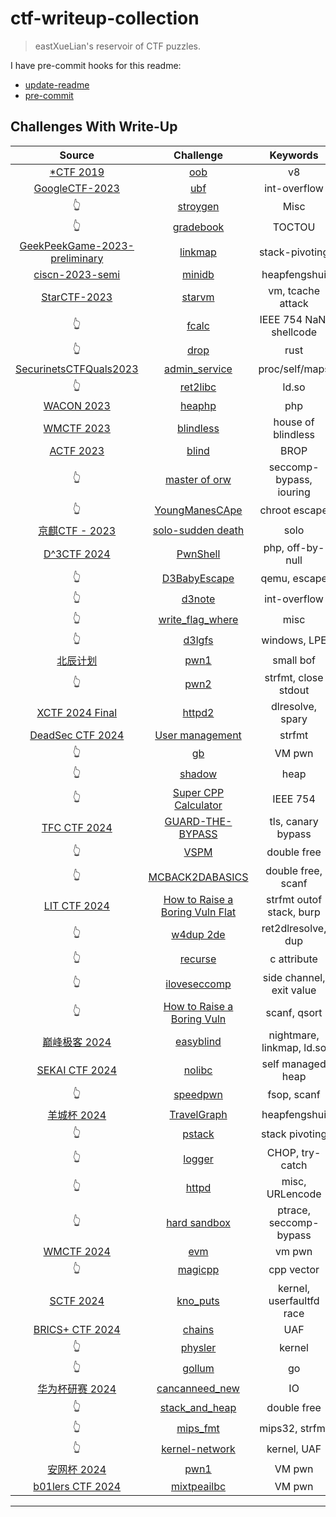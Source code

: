 # ctf-writeup-collection

> eastXueLian's reservoir of CTF puzzles.

I have pre-commit hooks for this readme:

- [update-readme](./helper/update_readme.py)
- [pre-commit](./helper/pre-commit)

## Challenges With Write-Up

| Source | Challenge | Keywords |
| :--: | :--: | :--: |
| [*CTF 2019](NULL) | [oob](./StarCTF-2019/pwn-OOB) | v8 |
| [GoogleCTF-2023](https://capturetheflag.withgoogle.com/challenges) | [ubf](./GoogleCTF-2023/ubf/) | int-overflow |
| 👆 | [stroygen](./GoogleCTF-2023/stroygen/) | Misc |
| 👆 | [gradebook](./GoogleCTF-2023/gradebook/) | TOCTOU |
| [GeekPeekGame-2023-preliminary](https://geekpeekgame.xctf.org.cn/) | [linkmap](./GeekPeekGame-2023/linkmap/) | stack-pivoting |
| [ciscn-2023-semi](https://arttnba3.cn/2023/07/14/CTF-0X09_CISCN_2023_HDBFQS/) | [minidb](./ciscn-2023-semi/minidb/) | heapfengshui |
| [StarCTF-2023](https://adworld.xctf.org.cn/match/guide?event_hash=a37c4ee0-1808-11ee-ab28-000c29bc20bf) | [starvm](./StarCTF-2023/starvm/) | vm, tcache attack |
| 👆 | [fcalc](./StarCTF-2023/fcalc/) | IEEE 754 NaN, shellcode |
| 👆 | [drop](./StarCTF-2023/drop/) | rust |
| [SecurinetsCTFQuals2023](https://ctf.securinets.tn/) | [admin_service](./SecurinetsCTFQuals2023/admin_service/) | proc/self/maps |
| 👆 | [ret2libc](./SecurinetsCTFQuals2023/ret2libc/) | ld.so |
| [WACON 2023]() | [heaphp](./WACON-2023/heaphp/) | php |
| [WMCTF 2023](https://wmctf.wm-team.cn) | [blindless](./WMCTF-2023/blindless/) | house of blindless |
| [ACTF 2023]() | [blind](./actf-2023/blind) | BROP |
| 👆 | [master of orw](./actf-2023/master-of-orw) | seccomp-bypass, iouring |
| 👆 | [YoungManesCApe](./actf-2023/YoungManesCApe) | chroot escape |
| [京麒CTF - 2023]() | [solo-sudden death](./JQCTF-2023/solo-sudden_death) | solo |
| [D^3CTF 2024](https://race.d3ctf.cn/contest/1) | [PwnShell](d3ctf-2024/PwnShell/) | php, off-by-null |
| 👆 | [D3BabyEscape](d3ctf-2024/escape/) | qemu, escape |
| 👆 | [d3note](d3ctf/d3note/) | int-overflow |
| 👆 | [write_flag_where](d3ctf/write_flag_where/) | misc |
| 👆 | [d3lgfs](d3ctf/d3lgfs/) | windows, LPE |
| [北辰计划](https://eastxuelian.nebuu.la/bc-ctf-2024) | [pwn1](./Plan-BC-2024/pwn1) | small bof |
| 👆 | [pwn2](./Plan-BC-2024/pwn2) | strfmt, close stdout |
| [XCTF 2024 Final](./XCTF-2024-final) | [httpd2](./XCTF-2024-final/httpd2) | dlresolve, spary |
| [DeadSec CTF 2024](https://deadsec.ctf.ae/) | [User management](./DeasSecCTF-2024/UserManagement) | strfmt |
| 👆 | [gb](./DeasSecCTF-2024/gb) | VM pwn |
| 👆 | [shadow](./DeasSecCTF-2024/shadow) | heap |
| 👆 | [Super CPP Calculator](./DeasSecCTF-2024/checkin) | IEEE 754 |
| [TFC CTF 2024](https://ctf.thefewchosen.com) | [GUARD-THE-BYPASS](./TFCCTF-2024/GUARD-THE-BYPASS) | tls, canary bypass |
| 👆 | [VSPM](./TFCCTF-2024/VSPM) | double free |
| 👆 | [MCBACK2DABASICS](./TFCCTF-2024/MCBACK2DABASICS) | double free, scanf |
| [LIT CTF 2024](https://lit.lhsmathcs.org/ctf/challenges) | [How to Raise a Boring Vuln Flat](./LITCTF-2024/bflat) | strfmt outof stack, burp |
| 👆 | [w4dup 2de](./LITCTF-2024/w4dup) | ret2dlresolve, dup |
| 👆 | [recurse](./LITCTF-2024/recurse) | c attribute |
| 👆 | [iloveseccomp](./LITCTF-2024/iloveseccomp) | side channel, exit value |
| 👆 | [How to Raise a Boring Vuln](./LITCTF-2024/boring) | scanf, qsort |
| [巅峰极客 2024](https://endbm.ichunqiu.com/2024dfjk) | [easyblind](./dfjk-2024/easyblind) | nightmare, linkmap, ld.so |
| [SEKAI CTF 2024](https://ctf.sekai.team/) | [nolibc](./SekaiCTF-2024/nolibc) | self managed heap |
| 👆 | [speedpwn](./SekaiCTF-2024/speedpwn) | fsop, scanf |
| [羊城杯 2024](https://2024ycb.dasctf.com/) | [TravelGraph](./YCB-2024/TravelGraph) | heapfengshui |
| 👆 | [pstack](./YCB-2024/pstack) | stack pivoting |
| 👆 | [logger](./YCB-2024/logger) | CHOP, try-catch |
| 👆 | [httpd](./YCB-2024/httpd) | misc, URLencode |
| 👆 | [hard sandbox](./YCB-2024/hard_sandbox) | ptrace, seccomp-bypass |
| [WMCTF 2024](https://wmctf.wm-team.cn/) | [evm](./WMCTF-2024/evm) | vm pwn |
| 👆 | [magicpp](./WMCTF-2024/magicpp) | cpp vector |
| [SCTF 2024](https://ctftime.org/event/2483/) | [kno_puts](./SCTF-2024/kno_puts) | kernel, userfaultfd race |
| [BRICS+ CTF 2024](https://brics-ctf.com/) | [chains](./BRICSCTF-2024/chains) | UAF |
| 👆 | [physler](./BRICSCTF-2024/physler) | kernel |
| 👆 | [gollum](./BRICSCTF-2024/gollum) | go |
| [华为杯研赛 2024](https://cpipc.acge.org.cn/cw/hp/2c90800c8093eef401809d33b36f0652) | [cancanneed_new](./CPIPC-2024-Quals/cancanneed_new) | IO |
| 👆 | [stack_and_heap](./CPIPC-2024-Quals/stack_and_heap) | double free |
| 👆 | [mips_fmt](./CPIPC-2024-Quals/mips_fmt) | mips32, strfmt |
| 👆 | [kernel-network](./CPIPC-2024-Quals/kernel-network) | kernel, UAF |
| [安网杯 2024](https://t.me/rin_notebook/1408?comment=1959) | [pwn1](./AWB-2024/pwn1) | VM pwn |
| [b01lers CTF 2024](https://ctf.b01lers.com/home) | [mixtpeailbc](./b01lersCTF-2024/mixtpeailbc) | VM pwn |

---


